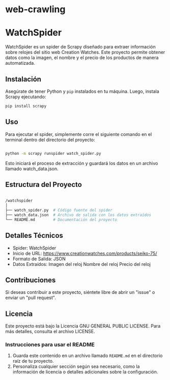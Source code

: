 # web-crawling

# WatchSpider

WatchSpider es un spider de Scrapy diseñado para extraer información sobre relojes del sitio web Creation Watches. Este proyecto permite obtener datos como la imagen, el nombre y el precio de los productos de manera automatizada.

## Instalación

Asegúrate de tener Python y `pip` instalados en tu máquina. Luego, instala Scrapy ejecutando:

```bash
pip install scrapy
```

## Uso
Para ejecutar el spider, simplemente corre el siguiente comando en el terminal dentro del directorio del proyecto:

```bash

python -m scrapy runspider watch_spider.py
```

Esto iniciará el proceso de extracción y guardará los datos en un archivo llamado watch_data.json.

## Estructura del Proyecto
```bash

/watchspider
│
├── watch_spider.py  # Código fuente del spider
├── watch_data.json  # Archivo de salida con los datos extraídos
└── README.md        # Documentación del proyecto
```

## Detalles Técnicos

- Spider: WatchSpider
- Inicio de URL: https://www.creationwatches.com/products/seiko-75/
- Formato de Salida: JSON
- Datos Extraídos:
Imagen del reloj
Nombre del reloj
Precio del reloj

## Contribuciones

Si deseas contribuir a este proyecto, siéntete libre de abrir un "issue" o enviar un "pull request".

## Licencia

Este proyecto está bajo la Licencia GNU GENERAL PUBLIC LICENSE. Para más detalles, consulta el archivo LICENSE.

### Instrucciones para usar el README

1. Guarda este contenido en un archivo llamado `README.md` en el directorio raíz de tu proyecto.
2. Personaliza cualquier sección según sea necesario, como la información de licencia o detalles adicionales sobre la configuración.
